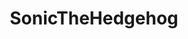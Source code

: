 ---
title: SonicTheHedgehog
crosslinks:
- livven
- NintendoSwitch
- place
- axew
- sonic
- AceAttorney
- pcmasterrace
- gaming
- pcgaming
- AskReddit
- ExpandDong
- FlashTV
- me_irl
- TheBlueCorner
- surrealmemes
- Games
- UnexpectedJoJo
- Serendipity
- RocketLeague
- gamegrumps
---